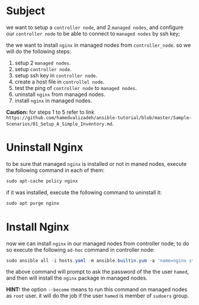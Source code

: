 # Subject

we want to setup a `controller node`, and 2 `managed nodes`, and configure our `controller node` to be able to connect to `managed nodes` by ssh key;

the we want to install `nginx` in managed nodes from `controller_node`. so we will do the following steps:

1. setup 2 `managed nodes`.
2. setup `controller node`.
3. setup ssh key in `controller node`.
4. create a host file in `controllel node`.
5. test the ping of `controller node` to `managed nodes`.
6. uninstall `nginx` from managed nodes.
7. install `nginx` in managed nodes.



**Caution:** for steps 1 to 5 refer to link `https://github.com/hamedvalizadeh/ansible-tutorial/blob/master/Sample-Scenarios/01_Setup_A_Simple_Inventory.md`.



# Uninstall Nginx

to be sure that managed `nginx` is installed or not in maned nodes, execute the following command in each of them:

```powershell
sudo apt-cache policy nginx
```



if it was installed, execute the following command to uninstall it:

```powershell
sudo apt purge nginx
```



# Install Nginx

now we can install `nginx` in our managed nodes from controller node; to do so execute the following `ad-hoc` command in controller node:

```powershell
sudo ansible all -i hosts.yaml -m ansible.builtin.yum -a 'name=nginx state=latest' -u hamed --become --ask-become-pass
```



the above command will prompt to ask the password of the the user `hamed`, and then will install the `nginx` package in managed nodes.



**HINT:** the option `--become` means to run this command on managed nodes as `root` user. it will do the job if the user `hamed` is member of `sudoers` group.

